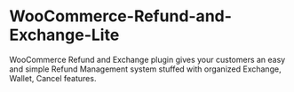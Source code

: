 # WooCommerce-Refund-and-Exchange-Lite
WooCommerce Refund and Exchange plugin gives your customers an easy and simple Refund Management system stuffed with organized Exchange, Wallet, Cancel features.
